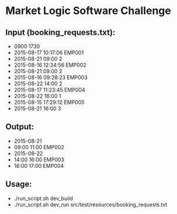 # Market Logic Software Challenge

## Input (booking_requests.txt):
- 0900 1730
- 2015-08-17 10:17:06 EMP001
- 2015-08-21 09:00 2
- 2015-08-16 12:34:56 EMP002
- 2015-08-21 09:00 2
- 2015-08-16 09:28:23 EMP003
- 2015-08-22 14:00 2
- 2015-08-17 11:23:45 EMP004
- 2015-08-22 16:00 1
- 2015-08-15 17:29:12 EMP005
- 2015-08-21 16:00 3

## Output:
- 2015-08-21
- 09:00 11:00 EMP002
- 2015-08-22
- 14:00 16:00 EMP003
- 16:00 17:00 EMP004

## Usage:
- ./run_script.sh dev_build
- ./run_script.sh dev_run src/test/resources/booking_requests.txt
